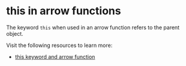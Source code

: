 # this in arrow functions

The keyword `this` when used in an arrow function refers to the parent object.

Visit the following resources to learn more:

- [this keyword and arrow function](https://stackoverflow.com/questions/66518020/javascript-this-keyword-and-arrow-function)

